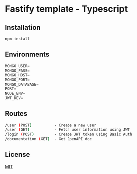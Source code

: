# Fastify template - Typescript


## Installation

```bash
npm install
```

## Environments

```javascript
MONGO_USER=
MONGO_PASS=
MONGO_HOST=
MONGO_PORT=
MONGO_DATABASE=
PORT=
NODE_ENV=
JWT_DEV=
```

## Routes
```bash
/user (POST)          - Create a new user  
/user (GET)           - Fetch user information using JWT  
/login (POST)         - Create JWT token using Basic Auth  
/documentation (GET)  - Get OpenAPI doc  
```
## License
[MIT](https://choosealicense.com/licenses/mit/)
